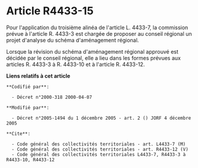 # Article R4433-15

Pour l'application du troisième alinéa de l'article L. 4433-7, la commission prévue à l'article R. 4433-3 est chargée de
proposer au conseil régional un projet d'analyse du schéma d'aménagement régional.

Lorsque la révision du schéma d'aménagement régional approuvé est décidée par le conseil régional, elle a lieu dans les
formes prévues aux articles R. 4433-3 à R. 4433-10 et à l'article R. 4433-12.

**Liens relatifs à cet article**

	**Codifié par**:

	  - Décret n°2000-318 2000-04-07

	**Modifié par**:

	  - Décret n°2005-1494 du 1 décembre 2005 - art. 2 () JORF 4 décembre 2005

	**Cite**:

	  - Code général des collectivités territoriales - art. L4433-7 (M)
	  - Code général des collectivités territoriales - art. R4433-12 (V)
	  - Code général des collectivités territoriales L4433-7, R4433-3 à R4433-10, R4433-12
